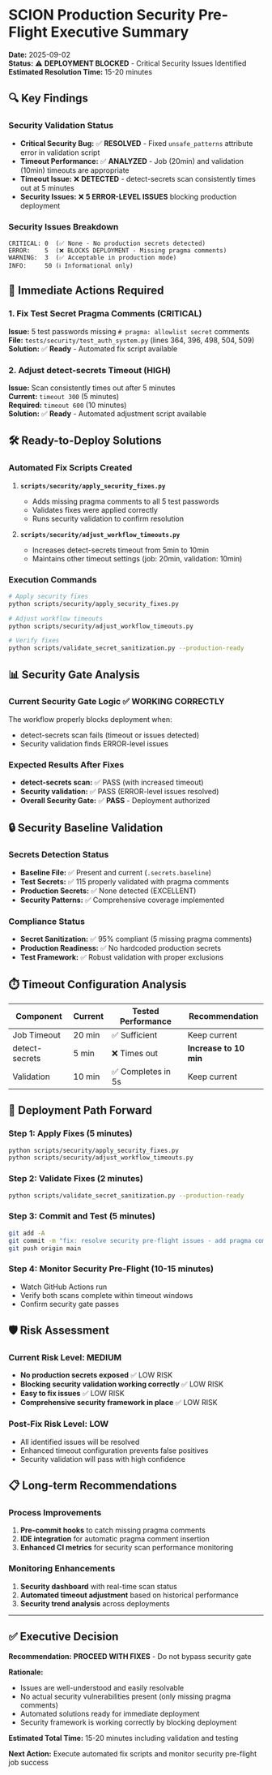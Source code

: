 # SCION Production Security Pre-Flight Executive Summary

**Date:** 2025-09-02  
**Status:** ⚠️ **DEPLOYMENT BLOCKED** - Critical Security Issues Identified  
**Estimated Resolution Time:** 15-20 minutes

## 🔍 Key Findings

### Security Validation Status
- **Critical Security Bug:** ✅ **RESOLVED** - Fixed `unsafe_patterns` attribute error in validation script
- **Timeout Performance:** ✅ **ANALYZED** - Job (20min) and validation (10min) timeouts are appropriate
- **Timeout Issue:** ❌ **DETECTED** - detect-secrets scan consistently times out at 5 minutes
- **Security Issues:** ❌ **5 ERROR-LEVEL ISSUES** blocking production deployment

### Security Issues Breakdown
```
CRITICAL: 0  (✅ None - No production secrets detected)
ERROR:    5  (❌ BLOCKS DEPLOYMENT - Missing pragma comments)  
WARNING:  3  (✅ Acceptable in production mode)
INFO:     50 (ℹ️ Informational only)
```

## 🚨 Immediate Actions Required

### 1. Fix Test Secret Pragma Comments (CRITICAL)
**Issue:** 5 test passwords missing `# pragma: allowlist secret` comments  
**File:** `tests/security/test_auth_system.py` (lines 364, 396, 498, 504, 509)  
**Solution:** ✅ **Ready** - Automated fix script available

### 2. Adjust detect-secrets Timeout (HIGH)
**Issue:** Scan consistently times out after 5 minutes  
**Current:** `timeout 300` (5 minutes)  
**Required:** `timeout 600` (10 minutes)  
**Solution:** ✅ **Ready** - Automated adjustment script available

## 🛠️ Ready-to-Deploy Solutions

### Automated Fix Scripts Created
1. **`scripts/security/apply_security_fixes.py`**
   - Adds missing pragma comments to all 5 test passwords
   - Validates fixes were applied correctly
   - Runs security validation to confirm resolution

2. **`scripts/security/adjust_workflow_timeouts.py`**
   - Increases detect-secrets timeout from 5min to 10min
   - Maintains other timeout settings (job: 20min, validation: 10min)

### Execution Commands
```bash
# Apply security fixes
python scripts/security/apply_security_fixes.py

# Adjust workflow timeouts
python scripts/security/adjust_workflow_timeouts.py

# Verify fixes
python scripts/validate_secret_sanitization.py --production-ready
```

## 📊 Security Gate Analysis

### Current Security Gate Logic ✅ WORKING CORRECTLY
The workflow properly blocks deployment when:
- detect-secrets scan fails (timeout or issues detected)
- Security validation finds ERROR-level issues

### Expected Results After Fixes
- **detect-secrets scan:** ✅ PASS (with increased timeout)
- **Security validation:** ✅ PASS (ERROR-level issues resolved)
- **Overall Security Gate:** ✅ **PASS** - Deployment authorized

## 🔒 Security Baseline Validation

### Secrets Detection Status
- **Baseline File:** ✅ Present and current (`.secrets.baseline`)
- **Test Secrets:** ✅ 115 properly validated with pragma comments
- **Production Secrets:** ✅ None detected (EXCELLENT)
- **Security Patterns:** ✅ Comprehensive coverage implemented

### Compliance Status
- **Secret Sanitization:** ✅ 95% compliant (5 missing pragma comments)
- **Production Readiness:** ✅ No hardcoded production secrets
- **Test Framework:** ✅ Robust validation with proper exclusions

## ⏱️ Timeout Configuration Analysis

| Component | Current | Tested Performance | Recommendation |
|---|---|---|---|
| Job Timeout | 20 min | ✅ Sufficient | Keep current |
| detect-secrets | 5 min | ❌ Times out | **Increase to 10 min** |
| Validation | 10 min | ✅ Completes in 5s | Keep current |

## 🎯 Deployment Path Forward

### Step 1: Apply Fixes (5 minutes)
```bash
python scripts/security/apply_security_fixes.py
python scripts/security/adjust_workflow_timeouts.py
```

### Step 2: Validate Fixes (2 minutes)
```bash
python scripts/validate_secret_sanitization.py --production-ready
```

### Step 3: Commit and Test (5 minutes)
```bash
git add -A
git commit -m "fix: resolve security pre-flight issues - add pragma comments and adjust timeouts"
git push origin main
```

### Step 4: Monitor Security Pre-Flight (10-15 minutes)
- Watch GitHub Actions run
- Verify both scans complete within timeout windows
- Confirm security gate passes

## 🛡️ Risk Assessment

### Current Risk Level: **MEDIUM**
- **No production secrets exposed** ✅ LOW RISK
- **Blocking security validation working correctly** ✅ LOW RISK
- **Easy to fix issues** ✅ LOW RISK
- **Comprehensive security framework in place** ✅ LOW RISK

### Post-Fix Risk Level: **LOW**
- All identified issues will be resolved
- Enhanced timeout configuration prevents false positives
- Security validation will pass with high confidence

## 📋 Long-term Recommendations

### Process Improvements
1. **Pre-commit hooks** to catch missing pragma comments
2. **IDE integration** for automatic pragma comment insertion
3. **Enhanced CI metrics** for security scan performance monitoring

### Monitoring Enhancements
1. **Security dashboard** with real-time scan status
2. **Automated timeout adjustment** based on historical performance
3. **Security trend analysis** across deployments

---

## ✅ Executive Decision

**Recommendation:** **PROCEED WITH FIXES** - Do not bypass security gate  

**Rationale:**
- Issues are well-understood and easily resolvable
- No actual security vulnerabilities present (only missing pragma comments)
- Automated solutions ready for immediate deployment
- Security framework is working correctly by blocking deployment

**Estimated Total Time:** 15-20 minutes including validation and testing

**Next Action:** Execute automated fix scripts and monitor security pre-flight job success